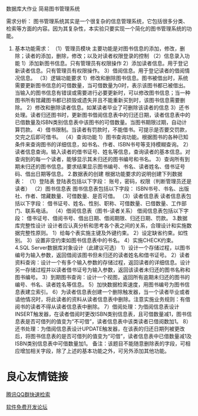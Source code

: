 数据库大作业
简易图书管理系统

需求分析：
图书管理系统其实是一个很复杂的信息管理系统，它包括很多分类、检索等方面的内容。因为其复杂性，本实验只要实现一个简化的图书管理系统的功能。
1.	基本功能需求：
（1）管理员模块 
主要功能是对图书信息的添加，修改，删除；读者的添加，删除，修改；以及对读者权限登录的控制 
（2）信息录入功能
1）添加新图书信息。只有管理员有权限操作
2）添加读者信息。用于登记新读者信息。只有管理员有权限操作。
3）借阅信息。用于登记读者的借阅情况信息。
（3）逻辑功能要求
1）修改和删除图书信息。图书被借出时，系统需要更新图书信息的可借数量，当可借数量为0时，表示该图书都已被借出。当输入的图书信息有错误或需要进行必要更新时，可以修改图书信息；当一种图书所有馆藏图书都已损毁或遗失并且不能重新买到时，该图书信息需要删除。
2）修改和删除读者信息。如某读者毕业了可删除该读者的信息
3）还书处理。读者归还图书时，更新图书借阅信息表中的归还日期，读者信息表中的已借数量及ISBN类别信息表中该图书的可借数量。当图书期限过期，自动计算罚款。
4）借书限制。当读者有罚款时，不能借书。可提示是否要交罚款，交完之后即可借书。
（4）查询功能
1）图书查询功能。根据图书的各种已知条件来查询图书的详细信息，如书名、作者、ISBN书号等支持模糊查询。
2）读者信息查询。输入读者的借书证号、姓名等信息，查询读者的基本信息。对查询到的每一个读者，能够显示其未归还的图书编号和书名。
3）查询所有到期未归还的图书信息。要求结果显示图书编号、书名、读者姓名、借书证号码、借出日期等信息。
2.数据表的创建
根据功能要求的说明创建下列数据表：
（1）登陆表
登陆表包括以下字段：
账号，密码，权限（判断管理员还是读者）
（2）图书信息表
图书信息表包括以下字段：
ISBN书号、书名、出版社、作者、馆藏数量、可借数量、是否可借。
（3）读者信息表
读者信息表包括以下字段：
借书证号、姓名、性别、职称、可借数量、已借数量、工作部门、联系电话。
（4）借阅信息表（图书-读者关系）
借阅信息表包括以下字段：
借书证号、借阅书号、借出日期、借阅期限、归还日期、罚款。
3.数据库完整性设计
设计者应认真分析和思考各个表之间的关系，合理设计和实施数据完整性原则。
1）给每个表实施主键及外键约束。
2）设定缺省约束。如性别。
3）设置非空约束如图书信息表中的书名。
4）实施CHECK约束。
4.SQL Server数据库对象设计（此建议可选）
1）设计一个存储过程，以图书编号为输入参数，返回借阅该图书但未归还的读者姓名和借书证号。
2）读者资料查询：设计一个有多个输入参数的存储过程，返回读者的详细信息。设计另一存储过程并以读者借书证号为输入参数，返回该读者未归还的图书名称和图书编号。
3）到期图书查询：设计一个视图，返回所有逾期未归还的图书的编号、书名、读者姓名等信息。
5）加快数据检索速度，用图书编号为图书信息表建立索引。
6）为读者信息表创建一个删除触发器，当一个读者毕业或者请他情况时，将此读者的资料从读者信息表中删除。注意实施业务规则：有借阅书的读者不得从读者信息表中删除。
7）借阅处理：为借阅信息表设计INSERT触发器，在读者借阅时更改ISBN类别信息表，且可借数量减1，图书信息表是否可借列的值变为“不可借”，读者信息表中该类读者已借阅数加1。
8）还书处理：为借阅信息表设计UPDATE触发器，在该表的归还日期列被更改后，将图书信息表的是否可借列的值变为“可借”，读者信息表中已借数量减1及ISBN类别信息表中可借数量加1。
备注：该题目不能随意删除表的字段，可相应增加相关字段，除了上述的基本功能之外，可另外添加其他功能。


 # 良心友情链接

[腾讯QQ群快速检索](http://u.720life.cn/s/8cf73f7c)

[软件免费开发论坛](http://u.720life.cn/s/bbb01dc0)